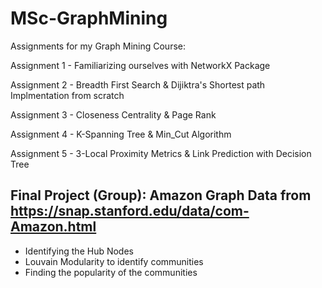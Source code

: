 # MSc-GraphMining
Assignments for my Graph Mining Course:


Assignment 1 - Familiarizing ourselves with NetworkX Package


Assignment 2 - Breadth First Search & Dijiktra's Shortest path Implmentation from scratch


Assignment 3 - Closeness Centrality & Page Rank


Assignment 4 - K-Spanning Tree & Min_Cut Algorithm 


Assignment 5 - 3-Local Proximity Metrics & Link Prediction with Decision Tree


Final Project (Group): Amazon Graph Data from https://snap.stanford.edu/data/com-Amazon.html
  - 
  - Identifying the Hub Nodes
  - Louvain Modularity to identify communities
  - Finding the popularity of the communities
 
